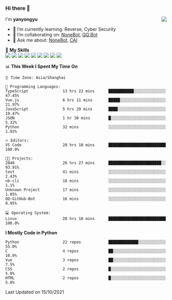 ### Hi there 👋

<a href="#">
  <img align="right" src="https://github-readme-stats.vercel.app/api?username=yanyongyu&count_private=true&show_icons=true&bg_color=15,f2f7fd,E0EAFC" />
</a>

I'm **yanyongyu**

- 🌱 I’m currently learning: Reverse, Cyber Security
- 👯 I’m collaborating on: [NoneBot](https://github.com/nonebot), [QQ Bot](https://github.com/Mrs4s/go-cqhttp)
- 💬 Ask me about: [NoneBot](https://github.com/nonebot), [CAI](https://github.com/cscs181/CAI)

🌟 **My Skills**  
![](https://img.shields.io/badge/-Python-3e74a2?style=flat-square&logo=Python&logoColor=fff)
![](https://img.shields.io/badge/-Node.js-339933?style=flat-square&logo=Node.js&logoColor=fff)
![](https://img.shields.io/badge/-Vue-4fc08d?style=flat-square&logo=Vue.js&logoColor=fff)
![](https://img.shields.io/badge/-React-2d98ce?style=flat-square&logo=React&logoColor=fff)
![](https://img.shields.io/badge/-Docker-2496ED?style=flat-square&logo=Docker&logoColor=fff)
![](https://img.shields.io/badge/-Linux-000000?style=flat-square&logo=Linux&logoColor=fff)
![](https://img.shields.io/badge/-MySQL-4479A1?style=flat-square&logo=MySQL&logoColor=fff)
![](https://img.shields.io/badge/-Redis-DC382D?style=flat-square&logo=Redis&logoColor=fff)
![](https://img.shields.io/badge/-MongoDB-47A248?style=flat-square&logo=MongoDB&logoColor=fff)

<!--START_SECTION:waka-->
📊 **This Week I Spent My Time On** 

```text
⌚︎ Time Zone: Asia/Shanghai

💬 Programming Languages: 
TypeScript               13 hrs 22 mins      ███████████░░░░░░░░░░░░░░   47.45% 
Vue.js                   6 hrs 11 mins       █████░░░░░░░░░░░░░░░░░░░░   21.97% 
JavaScript               5 hrs 29 mins       ████░░░░░░░░░░░░░░░░░░░░░   19.47% 
JSON                     1 hr 30 mins        █░░░░░░░░░░░░░░░░░░░░░░░░   5.32% 
Python                   32 mins             ░░░░░░░░░░░░░░░░░░░░░░░░░   1.92%

🔥 Editors: 
VS Code                  28 hrs 10 mins      █████████████████████████   100.0%

🐱‍💻 Projects: 
2048                     26 hrs 27 mins      ███████████████████████░░   93.91% 
test                     41 mins             ░░░░░░░░░░░░░░░░░░░░░░░░░   2.43% 
nb-cli                   18 mins             ░░░░░░░░░░░░░░░░░░░░░░░░░   1.1% 
Unknown Project          17 mins             ░░░░░░░░░░░░░░░░░░░░░░░░░   1.05% 
QQ-GitHub-Bot            16 mins             ░░░░░░░░░░░░░░░░░░░░░░░░░   0.95%

💻 Operating System: 
Linux                    28 hrs 10 mins      █████████████████████████   100.0%

```

**I Mostly Code in Python** 

```text
Python                   22 repos            █████████████░░░░░░░░░░░░   55.0% 
C                        4 repos             ██░░░░░░░░░░░░░░░░░░░░░░░   10.0% 
Vue                      3 repos             ██░░░░░░░░░░░░░░░░░░░░░░░   7.5% 
CSS                      2 repos             █░░░░░░░░░░░░░░░░░░░░░░░░   5.0% 
HTML                     2 repos             █░░░░░░░░░░░░░░░░░░░░░░░░   5.0%

```



 Last Updated on 15/10/2021
<!--END_SECTION:waka-->
